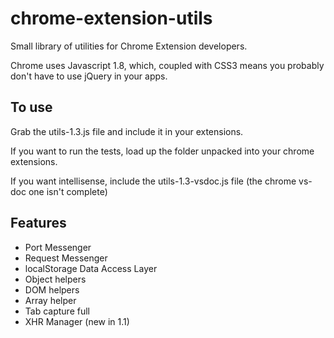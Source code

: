 chrome-extension-utils
======================

Small library of utilities for Chrome Extension developers.

Chrome uses Javascript 1.8, which, coupled with CSS3 means you probably don't have to use jQuery in your apps.

To use
------

Grab the utils-1.3.js file and include it in your extensions.

If you want to run the tests, load up the folder unpacked into your chrome extensions.

If you want intellisense, include the utils-1.3-vsdoc.js file (the chrome vs-doc one isn't complete)

Features
--------

- Port Messenger
- Request Messenger
- localStorage Data Access Layer
- Object helpers
- DOM helpers
- Array helper
- Tab capture full
- XHR Manager (new in 1.1)